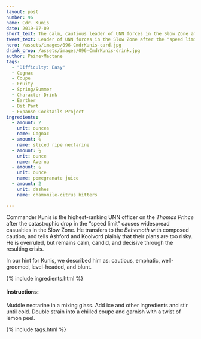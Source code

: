```yaml
---
layout: post
number: 96
name: Cdr. Kunis
date: 2019-07-09
short_text: The calm, cautious leader of UNN forces in the Slow Zone after the "speed limit" drops.
tweet_text: Leader of UNN forces in the Slow Zone after the "speed limit" drops. He tells people when they're about to do something stupid & calmly deals with the aftermath when they don't listen. 
hero: /assets/images/096-CmdrKunis-card.jpg
drink_crop: /assets/images/096-CmdrKunis-drink.jpg
author: Paine×Mactane
tags:
  - "Difficulty: Easy"
  - Cognac
  - Coupe
  - Fruity
  - Spring/Summer
  - Character Drink
  - Earther
  - Bit Part
  - Expanse Cocktails Project
ingredients:
  - amount: 2
    unit: ounces
    name: Cognac
  - amount: ¼
    name: sliced ripe nectarine
  - amount: ½
    unit: ounce
    name: Averna
  - amount: ½
    unit: ounce
    name: pomegranate juice
  - amount: 2
    unit: dashes
    name: chamomile-citrus bitters

---
```


Commander Kunis is the highest-ranking UNN officer on the _Thomas Prince_ after the catastrophic drop in the “speed limit” causes widespread casualties in the Slow Zone. He transfers to the _Behemoth_ with composed caution, and tells Ashford and Koolvord plainly that their plans are too risky. He is overruled, but remains calm, candid, and decisive through the resulting crisis.

In our hint for Kunis, we described him as: cautious, emphatic, well-groomed, level-headed, and blunt.

{% include ingredients.html %}

#### Instructions:

Muddle nectarine in a mixing glass. Add ice and other ingredients and stir until cold. Double strain into a chilled coupe and garnish with a twist of lemon peel.

{% include tags.html %}
